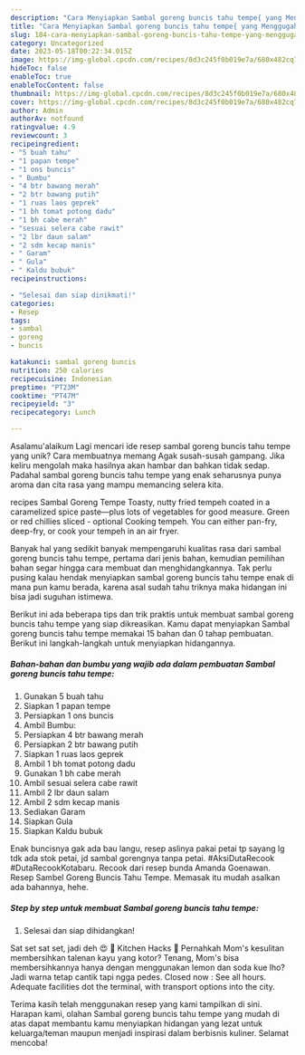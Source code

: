 ```yaml
---
description: "Cara Menyiapkan Sambal goreng buncis tahu tempe{ yang Menggugah Selera"
title: "Cara Menyiapkan Sambal goreng buncis tahu tempe{ yang Menggugah Selera"
slug: 184-cara-menyiapkan-sambal-goreng-buncis-tahu-tempe-yang-menggugah-selera
category: Uncategorized
date: 2023-05-18T00:22:34.015Z
image: https://img-global.cpcdn.com/recipes/8d3c245f0b019e7a/680x482cq70/sambal-goreng-buncis-tahu-tempe-foto-resep-utama.jpg
hideToc: false
enableToc: true
enableTocContent: false
thumbnail: https://img-global.cpcdn.com/recipes/8d3c245f0b019e7a/680x482cq70/sambal-goreng-buncis-tahu-tempe-foto-resep-utama.jpg
cover: https://img-global.cpcdn.com/recipes/8d3c245f0b019e7a/680x482cq70/sambal-goreng-buncis-tahu-tempe-foto-resep-utama.jpg
author: Admin
authorAv: notfound
ratingvalue: 4.9
reviewcount: 3
recipeingredient:
- "5 buah tahu"
- "1 papan tempe"
- "1 ons buncis"
- " Bumbu"
- "4 btr bawang merah"
- "2 btr bawang putih"
- "1 ruas laos geprek"
- "1 bh tomat potong dadu"
- "1 bh cabe merah"
- "sesuai selera cabe rawit"
- "2 lbr daun salam"
- "2 sdm kecap manis"
- " Garam"
- " Gula"
- " Kaldu bubuk"
recipeinstructions:

- "Selesai dan siap dinikmati!"
categories:
- Resep
tags:
- sambal
- goreng
- buncis

katakunci: sambal goreng buncis 
nutrition: 250 calories
recipecuisine: Indonesian
preptime: "PT23M"
cooktime: "PT47M"
recipeyield: "3"
recipecategory: Lunch

---
```



Asalamu'alaikum Lagi mencari ide resep sambal goreng buncis tahu tempe yang unik? Cara membuatnya memang Agak susah-susah gampang. Jika keliru mengolah maka hasilnya akan hambar dan bahkan tidak sedap. Padahal sambal goreng buncis tahu tempe yang enak seharusnya punya aroma dan cita rasa yang mampu memancing selera kita.


recipes Sambal Goreng Tempe Toasty, nutty fried tempeh coated in a caramelized spice paste—plus lots of vegetables for good measure. Green or red chillies sliced - optional Cooking tempeh. You can either pan-fry, deep-fry, or cook your tempeh in an air fryer.

Banyak hal yang sedikit banyak mempengaruhi kualitas rasa dari sambal goreng buncis tahu tempe, pertama dari jenis bahan, kemudian pemilihan bahan segar hingga cara membuat dan menghidangkannya. Tak perlu pusing kalau hendak menyiapkan sambal goreng buncis tahu tempe enak di mana pun kamu berada, karena asal sudah tahu triknya maka hidangan ini bisa jadi suguhan istimewa.


Berikut ini ada beberapa tips dan trik praktis untuk membuat sambal goreng buncis tahu tempe yang siap dikreasikan. Kamu dapat menyiapkan Sambal goreng buncis tahu tempe memakai 15 bahan dan 0 tahap pembuatan. Berikut ini langkah-langkah untuk menyiapkan hidangannya.

<!--inarticleads1-->

##### Bahan-bahan dan bumbu yang wajib ada dalam pembuatan Sambal goreng buncis tahu tempe:

1. Gunakan 5 buah tahu
1. Siapkan 1 papan tempe
1. Persiapkan 1 ons buncis
1. Ambil  Bumbu:
1. Persiapkan 4 btr bawang merah
1. Persiapkan 2 btr bawang putih
1. Siapkan 1 ruas laos geprek
1. Ambil 1 bh tomat potong dadu
1. Gunakan 1 bh cabe merah
1. Ambil sesuai selera cabe rawit
1. Ambil 2 lbr daun salam
1. Ambil 2 sdm kecap manis
1. Sediakan  Garam
1. Siapkan  Gula
1. Siapkan  Kaldu bubuk


Enak buncisnya gak ada bau langu, resep aslinya pakai petai tp sayang lg tdk ada stok petai, jd sambal gorengnya tanpa petai. #AksiDutaRecook #DutaRecookKotabaru. Recook dari resep bunda Amanda Goenawan. Resep Sambel Goreng Buncis Tahu Tempe. Memasak itu mudah asalkan ada bahannya, hehe. 

<!--inarticleads2-->

##### Step by step untuk membuat Sambal goreng buncis tahu tempe:


1. Selesai dan siap dihidangkan!

Sat set sat set, jadi deh 😍 🌹 Kitchen Hacks 🌹 Pernahkah Mom&#39;s kesulitan membersihkan talenan kayu yang kotor? Tenang, Mom&#39;s bisa membersihkannya hanya dengan menggunakan lemon dan soda kue lho? Jadi warna tetap cantik tapi ngga pedes. Closed now : See all hours. Adequate facilities dot the terminal, with transport options into the city. 

Terima kasih telah menggunakan resep yang kami tampilkan di sini. Harapan kami, olahan Sambal goreng buncis tahu tempe yang mudah di atas dapat membantu kamu menyiapkan hidangan yang lezat untuk keluarga/teman maupun menjadi inspirasi dalam berbisnis kuliner. Selamat mencoba!
